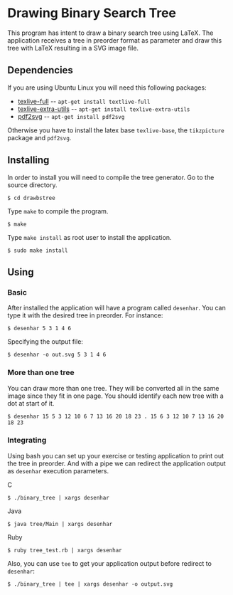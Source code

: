 Drawing Binary Search Tree
==========================

This program has intent to draw a binary search tree using LaTeX. The 
application receives a tree in preorder format as parameter and draw this
tree with LaTeX resulting in a SVG image file.

Dependencies
------------

If you are using Ubuntu Linux you will need this following packages:

* [texlive-full](http://packages.ubuntu.com/search?keywords=texlive-full) -- `apt-get install textlive-full`
* [texlive-extra-utils](http://packages.ubuntu.com/search?keywords=texlive-extra-utils) -- `apt-get install texlive-extra-utils`
* [pdf2svg](http://packages.ubuntu.com/search?keywords=pdf2svg) -- `apt-get install pdf2svg`

Otherwise you have to install the latex base `texlive-base`, the 
`tikzpicture` package and `pdf2svg`.

Installing
----------

In order to install you will need to compile the tree generator. Go to the source directory.

	$ cd drawbstree
	
Type `make` to compile the program.

	$ make
	
Type `make install` as root user to install the application.

	$ sudo make install
	
Using
-----

### Basic

After installed the application will have a program called `desenhar`. 
You can type it with the desired tree in preorder. For instance:

	$ desenhar 5 3 1 4 6
	
Specifying the output file:

	$ desenhar -o out.svg 5 3 1 4 6

### More than one tree

You can draw more than one tree. They will be converted all in the same
image since they fit in one page. You should identify each new tree with
a dot at start of it.

	$ desenhar 15 5 3 12 10 6 7 13 16 20 18 23 . 15 6 3 12 10 7 13 16 20 18 23
	
### Integrating

Using bash you can set up your exercise or testing application to
print out the tree in preorder. And with a pipe we can redirect
the application output as `desenhar` execution parameters.

C

	$ ./binary_tree | xargs desenhar
	
Java

	$ java tree/Main | xargs desenhar
	
Ruby

	$ ruby tree_test.rb | xargs desenhar
	
Also, you can use `tee` to get your application output before 
redirect to `desenhar`:

	$ ./binary_tree | tee | xargs desenhar -o output.svg
	

